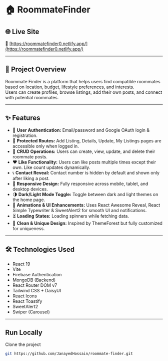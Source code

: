 # 🏠 RoommateFinder

## 🌐 Live Site
🔗 [https://roommatefinder0.netlify.app/](https://roommatefinder0.netlify.app/)

---

## 🚀 Project Overview
Roommate Finder is a platform that helps users find compatible roommates based on location, budget, lifestyle preferences, and interests.  
Users can create profiles, browse listings, add their own posts, and connect with potential roommates.

---

## ✨ Features
- 🔐 **User Authentication:** Email/password and Google OAuth login & registration.
- 🚧 **Protected Routes:** Add Listing, Details, Update, My Listings pages are accessible only when logged in.
- 📝 **CRUD Operations:** Users can create, view, update, and delete their roommate posts.
- ❤️ **Like Functionality:** Users can like posts multiple times except their own. Like count updates dynamically.
- 📞 **Contact Reveal:** Contact number is hidden by default and shown only after liking a post.
- 📱 **Responsive Design:** Fully responsive across mobile, tablet, and desktop devices.
- 🌗 **Dark/Light Mode Toggle:** Toggle between dark and light themes on the home page.
- 🎉 **Animations & UI Enhancements:** Uses React Awesome Reveal, React Simple Typewriter & SweetAlert2 for smooth UI and notifications.
- ⏳ **Loading States:** Loading spinners while fetching data.
- 🎨 **Clean & Unique Design:** Inspired by ThemeForest but fully customized for uniqueness.

---

## 🛠 Technologies Used
- React 19
- Vite
- Firebase Authentication
- MongoDB (Backend)
- React Router DOM v7
- Tailwind CSS + DaisyUI
- React Icons
- React Toastify
- SweetAlert2
- Swiper (Carousel)

---

## Run Locally

Clone the project

```bash
git https://github.com/JanayedHossain/roommate-finder.git


```
